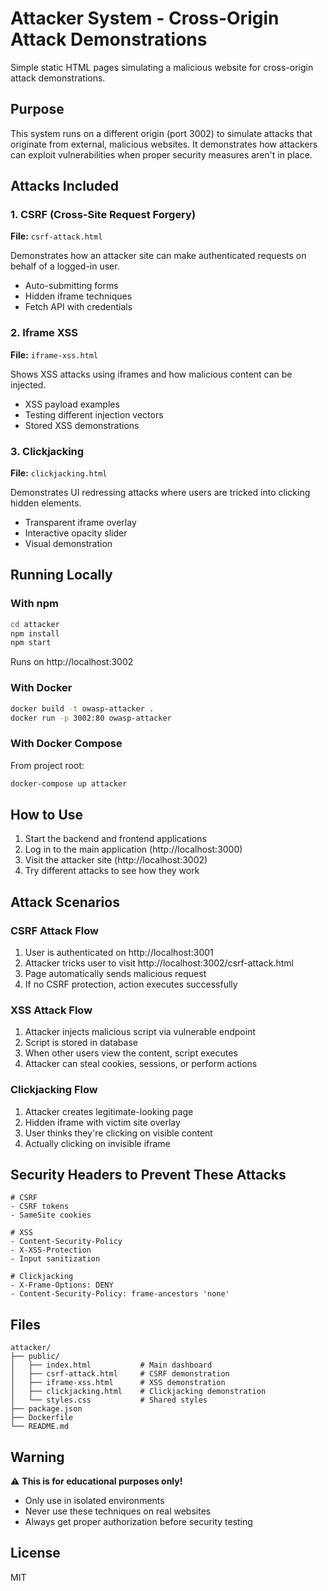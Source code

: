 # Attacker System - Cross-Origin Attack Demonstrations

Simple static HTML pages simulating a malicious website for cross-origin attack demonstrations.

## Purpose

This system runs on a different origin (port 3002) to simulate attacks that originate from external, malicious websites. It demonstrates how attackers can exploit vulnerabilities when proper security measures aren't in place.

## Attacks Included

### 1. CSRF (Cross-Site Request Forgery)

**File:** `csrf-attack.html`

Demonstrates how an attacker site can make authenticated requests on behalf of a logged-in user.

- Auto-submitting forms
- Hidden iframe techniques
- Fetch API with credentials

### 2. Iframe XSS

**File:** `iframe-xss.html`

Shows XSS attacks using iframes and how malicious content can be injected.

- XSS payload examples
- Testing different injection vectors
- Stored XSS demonstrations

### 3. Clickjacking

**File:** `clickjacking.html`

Demonstrates UI redressing attacks where users are tricked into clicking hidden elements.

- Transparent iframe overlay
- Interactive opacity slider
- Visual demonstration

## Running Locally

### With npm

```bash
cd attacker
npm install
npm start
```

Runs on http://localhost:3002

### With Docker

```bash
docker build -t owasp-attacker .
docker run -p 3002:80 owasp-attacker
```

### With Docker Compose

From project root:

```bash
docker-compose up attacker
```

## How to Use

1. Start the backend and frontend applications
2. Log in to the main application (http://localhost:3000)
3. Visit the attacker site (http://localhost:3002)
4. Try different attacks to see how they work

## Attack Scenarios

### CSRF Attack Flow

1. User is authenticated on http://localhost:3001
2. Attacker tricks user to visit http://localhost:3002/csrf-attack.html
3. Page automatically sends malicious request
4. If no CSRF protection, action executes successfully

### XSS Attack Flow

1. Attacker injects malicious script via vulnerable endpoint
2. Script is stored in database
3. When other users view the content, script executes
4. Attacker can steal cookies, sessions, or perform actions

### Clickjacking Flow

1. Attacker creates legitimate-looking page
2. Hidden iframe with victim site overlay
3. User thinks they're clicking on visible content
4. Actually clicking on invisible iframe

## Security Headers to Prevent These Attacks

```
# CSRF
- CSRF tokens
- SameSite cookies

# XSS
- Content-Security-Policy
- X-XSS-Protection
- Input sanitization

# Clickjacking
- X-Frame-Options: DENY
- Content-Security-Policy: frame-ancestors 'none'
```

## Files

```
attacker/
├── public/
│   ├── index.html           # Main dashboard
│   ├── csrf-attack.html     # CSRF demonstration
│   ├── iframe-xss.html      # XSS demonstration
│   ├── clickjacking.html    # Clickjacking demonstration
│   └── styles.css           # Shared styles
├── package.json
├── Dockerfile
└── README.md
```

## Warning

⚠️ **This is for educational purposes only!**

- Only use in isolated environments
- Never use these techniques on real websites
- Always get proper authorization before security testing

## License

MIT
